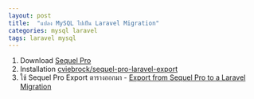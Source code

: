 ```yaml
---
layout: post
title:  "แปลง MySQL ไปเป็น Laravel Migration"
categories: mysql laravel
tags: laravel mysql
---
```

<!-- # Mysql to Laravel Migration -->

1. Download [Sequel Pro](https://sequelpro.com/download)
2. Installation [cviebrock/sequel-pro-laravel-export](https://github.com/cviebrock/sequel-pro-laravel-export)
3. ใช้ Sequel Pro Export ตารางออกมา - [Export from Sequel Pro to a Laravel Migration](https://laravel-news.com/sequel-pro-laravel-migration)
